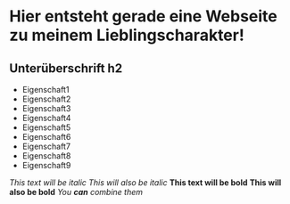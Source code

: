 # Hier entsteht gerade eine Webseite zu meinem Lieblingscharakter!
## Unterüberschrift h2
* Eigenschaft1
* Eigenschaft2
* Eigenschaft3
* Eigenschaft4
* Eigenschaft5
* Eigenschaft6
* Eigenschaft7
* Eigenschaft8
* Eigenschaft9


*This text will be italic*
_This will also be italic_
**This text will be bold**
__This will also be bold__
*You **can** combine them*